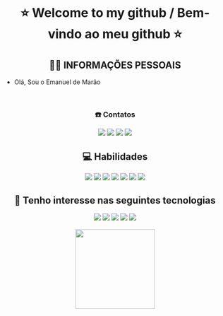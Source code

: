 ### 

<h1 align=center>⭐ Welcome to my github / Bem-vindo ao meu github ⭐</h1>
<div align="justify">
<h2 align="center">🧑🏽 INFORMAÇÕES PESSOAIS</h2>

-  Olá, Sou o Emanuel de Marão 

</div><br>


<div align="center">
<h3> ☎️ Contatos </h3>
<div style="display: inline_block">
<a href="https://mail.google.com/mail/u/0/#inbox?compose=CllgCJNrcmhcnjzCPDCbxXmtkDlWpFgcKKMPHktkGdltmNQvzLqFwwJDqCPpQHKbTKvQkgNwrbq" target="_blank" alt="emanueldemarao@gmail.com" title="emanueldemarao@gmail.com"><img src="https://img.shields.io/badge/Gmail-D14836?style=for-the-badge&logo=gmail&logoColor=white" target="_blank"></a>
<a href="https://www.instagram.com/emanueldemarao1/" target="_blank" alt="@emanueldemarao1" title="@emanueldemarao1"><img src="https://img.shields.io/badge/Instagram-E4405F?style=for-the-badge&logo=instagram&logoColor=white"></a>
 <a href="https://www.discordapp.com/users/emanueldemarao19#8931" target="_blank" alt="https://www.discordapp.com/users/emanueldemarao19#8931"><img src="https://img.shields.io/badge/Discord-7289DA?style=for-the-badge&logo=discord&logoColor=white"></a>
<a href="https://www.linkedin.com/in/https://www.linkedin.com/in/emanuel-de-mar%C3%A3o-028a68198/" alt="https://www.linkedin.com/in/emanuel-de-mar%C3%A3o-028a68198"><img src="https://img.shields.io/badge/LinkedIn-0077B5?style=for-the-badge&logo=linkedin&logoColor=white"></a>
</div> 
  
  <div align=center>
  <h2 align=center> 💻 Habilidades </h2>
  <img src="https://img.shields.io/badge/Java-ED8B00?style=for-the-badge&logo=java&logoColor=white"/>
   <img src="https://img.shields.io/badge/Spring-6DB33F?style=for-the-badge&logo=spring&logoColor=white"/>
  <img src="https://img.shields.io/badge/C%23-239120?style=for-the-badge&logo=c-sharp&logoColor=white"/>
  <img src="https://img.shields.io/badge/C-00599C?style=for-the-badge&logo=c&logoColor=white"/>
  <img src="https://img.shields.io/badge/HTML5-E34F26?style=for-the-badge&logo=html5&logoColor=white"/>
  <img src="https://img.shields.io/badge/CSS3-1572B6?style=for-the-badge&logo=css3&logoColor=white"/>
  <img src="https://img.shields.io/badge/MySQL-00000F?style=for-the-badge&logo=mysql&logoColor=white"/>
</div>

</div>

<div align=center> 
<h2 align=center>📍 Tenho interesse nas seguintes tecnologias</h2>
  <img src="https://img.shields.io/badge/React-20232A?style=for-the-badge&logo=react&logoColor=61DAFB"/>
  <img src="https://img.shields.io/badge/Kotlin-0095D5?&style=for-the-badge&logo=kotlin&logoColor=white"/>
  <img src="https://img.shields.io/badge/Python-14354C?style=for-the-badge&logo=python&logoColor=white"/>
  <img src="https://img.shields.io/badge/JavaScript-F7DF1E?style=for-the-badge&logo=javascript&logoColor=black"/>
  <img src="https://img.shields.io/badge/React_Native-20232A?style=for-the-badge&logo=react&logoColor=61DAFB"/>
</div></br>


<div align="center">
  <a href="https://github.com/emanueldemarao18">
  <img height="180em" src="https://github-readme-stats.vercel.app/api?username=emanueldemarao18&show_icons=true&theme=vue-dark&include_all_commits=true&count_private=true"/>
</div>
  

